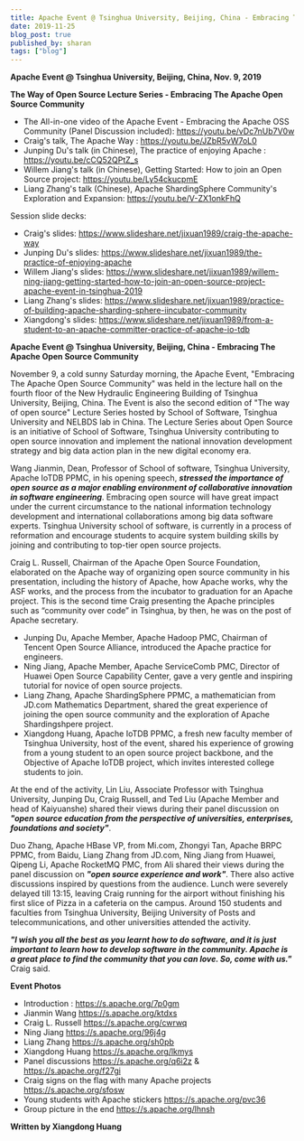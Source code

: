 ```yaml
---
title: Apache Event @ Tsinghua University, Beijing, China - Embracing The Apache Open Source Community
date: 2019-11-25
blog_post: true
published_by: sharan
tags: ["blog"]
---
```


**Apache Event @ Tsinghua University, Beijing, China, Nov. 9, 2019**

**The Way of Open Source Lecture Series - Embracing The Apache Open Source Community**

* The All-in-one video of the Apache Event - Embracing the Apache OSS Community (Panel Discussion included):  https://youtu.be/vDc7nUb7V0w
* Craig's talk, The Apache Way : https://youtu.be/JZbR5vW7oL0
* Junping Du's talk (in Chinese), The practice of enjoying Apache : https://youtu.be/cCQ52QPtZ_s
* Willem Jiang's talk (in Chinese), Getting Started: How to join an Open Source project:  https://youtu.be/Ly54ckucpmE
* Liang Zhang's talk (Chinese), Apache ShardingSphere Community's Exploration and Expansion: https://youtu.be/V-ZX1onkFhQ

Session slide decks:

* Craig's slides: https://www.slideshare.net/jixuan1989/craig-the-apache-way
* Junping Du's slides: https://www.slideshare.net/jixuan1989/the-practice-of-enjoying-apache
* Willem Jiang's slides: https://www.slideshare.net/jixuan1989/willem-ning-jiang-getting-started-how-to-join-an-open-source-project-apache-event-in-tsinghua-2019
* Liang Zhang's slides: https://www.slideshare.net/jixuan1989/practice-of-building-apache-sharding-sphere-iincubator-community
* Xiangdong's slides: https://www.slideshare.net/jixuan1989/from-a-student-to-an-apache-committer-practice-of-apache-io-tdb

**Apache Event @ Tsinghua University, Beijing, China - Embracing The Apache Open Source Community**

November 9, a cold sunny Saturday morning, the Apache Event, "Embracing The Apache Open Source Community" was held in
the lecture hall on the fourth floor of the New Hydraulic Engineering Building of Tsinghua University, Beijing, China.
The Event is also the second edition of "The way of open source" Lecture Series hosted by School of Software, Tsinghua
University and NELBDS lab in China. The Lecture Series about Open Source is an initiative of School of Software,
Tsinghua University contributing to open source innovation and implement the national innovation development strategy
and big data action plan in the new digital economy era.

Wang Jianmin, Dean, Professor of School of software, Tsinghua University, Apache IoTDB PPMC, in his opening speech,
**_stressed the importance of open source as a major enabling environment of collaborative innovation in software engineering_**.
Embracing open source will have great impact under the current circumstance to the national information technology
development and international collaborations among big data software experts. Tsinghua University school of software,
is currently in a process of reformation and encourage students to acquire system building skills by joining and
contributing to top-tier open source projects.

Craig L. Russell, Chairman of the Apache Open Source Foundation, elaborated on the Apache way of organizing open source
community in his presentation, including the history of Apache, how Apache works, why the ASF works, and the process
from the incubator to graduation for an Apache project. This is the second time Craig presenting the Apache principles
such as “community over code” in Tsinghua, by then, he was on the post of Apache secretary.

* Junping Du, Apache Member, Apache Hadoop PMC, Chairman of Tencent Open Source Alliance, introduced the Apache practice
for engineers.
* Ning Jiang, Apache Member, Apache ServiceComb PMC, Director of Huawei Open Source Capability Center, gave a very
gentle and inspiring tutorial for novice of open source projects.
* Liang Zhang, Apache ShardingSphere PPMC, a mathematician from JD.com Mathematics Department, shared the great
experience of joining the open source community and the exploration of Apache Shardingshpere project.
* Xiangdong Huang, Apache IoTDB PPMC, a fresh new faculty member of Tsinghua University, host of the event, shared his
experience of growing from a young student to an open source project backbone, and the Objective of Apache IoTDB project,
which invites interested college students to join.

At the end of the activity, Lin Liu, Associate Professor with Tsinghua University, Junping Du, Craig Russell, and Ted Liu
(Apache Member and head of Kaiyuanshe) shared their views during their panel discussion on **_"open source education from
the perspective of universities, enterprises, foundations and society"_**.

Duo Zhang, Apache HBase VP, from Mi.com, Zhongyi Tan, Apache BRPC PPMC, from Baidu, Liang Zhang from JD.com, Ning Jiang
from Huawei, Qipeng Li, Apache RocketMQ PMC, from Ali shared their views during the panel discussion on **_"open source
experience and work"_**. There also active discussions inspired by questions from the audience. Lunch were severely
delayed till 13:15, leaving Craig running for the airport without finishing his first slice of Pizza in a cafeteria on
the campus. Around 150 students and faculties from Tsinghua University, Beijing University of Posts and
telecommunications, and other universities attended the activity.

**_"I wish you all the best as you learnt how to do software, and it is just important to learn how to develop software
in the community. Apache is a great place to find the community that you can love. So, come with us."_** Craig said.

**Event Photos**

* Introduction : https://s.apache.org/7p0gm
* Jianmin Wang https://s.apache.org/ktdxs
* Craig L. Russell https://s.apache.org/cwrwq
* Ning Jiang https://s.apache.org/96j4g
* Liang Zhang https://s.apache.org/sh0pb
* Xiangdong Huang https://s.apache.org/lkmys
* Panel discussions https://s.apache.org/q6i2z & https://s.apache.org/f27gi
* Craig signs on the flag with many Apache projects https://s.apache.org/sfosw
* Young students with Apache stickers https://s.apache.org/pvc36
* Group picture in the end https://s.apache.org/lhnsh

**Written by Xiangdong Huang**

